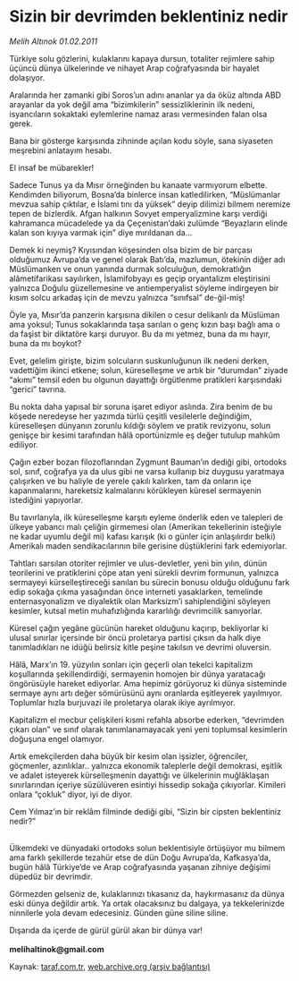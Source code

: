 # Sizin bir devrimden beklentiniz nedir

*Melih Altınok 01.02.2011*

<div class="yazi"><p>Türkiye solu gözlerini, kulaklarını kapaya dursun, totaliter rejimlere sahip üçüncü dünya ülkelerinde ve nihayet Arap coğrafyasında bir hayalet dolaşıyor.</p>
<p>Aralarında her zamanki gibi Soros’un adını ananlar ya da öküz altında ABD arayanlar da yok değil ama “bizimkilerin” sessizliklerinin ilk nedeni, isyancıların sokaktaki eylemlerine namaz arası vermesinden falan olsa gerek. </p>
<p>Bana bir gösterge karşısında zihninde açılan kodu söyle, sana siyaseten meşrebini anlatayım hesabı.</p>
<p>El insaf be mübarekler!</p>
<p>Sadece Tunus ya da Mısır örneğinden bu kanaate varmıyorum elbette. Kendimden biliyorum, Bosna’da binlerce insan katledilirken, “Müslümanlar mevzua sahip çıktılar, e İslami tını da yüksek” deyip dilimizi bilmem neremize tepen de bizlerdik. Afgan halkının Sovyet emperyalizmine karşı verdiği kahramanca mücadelede ya da Çeçenistan’daki zulümde “Beyazların elinde kalan son kıyıya varmak için” diye mırıldanan da...</p>
<p>Demek ki neymiş? Kıyısından köşesinden olsa bizim de bir parçası olduğumuz Avrupa’da ve genel olarak Batı’da, mazlumun, ötekinin diğer adı Müslümanken ve onun yanında durmak solculuğun, demokratlığın alâmetifarikası sayılırken, İslamifobyayı es geçip oryantalizm eleştirisini yalnızca Doğulu güzellemesine ve antiemperyalist söyleme indirgeyen bir kısım solcu arkadaş için de mevzu yalnızca “sınıfsal” de-ğil-miş!</p>
<p>Öyle ya, Mısır’da panzerin karşısına dikilen o cesur delikanlı da Müslüman ama yoksul; Tunus sokaklarında taşa sarılan o genç kızın başı bağlı ama o da faşist bir diktatöre karşı duruyor. Bu da mı yetmez, buna da mı hayır, buna da mı boykot?</p>
<p>Evet, gelelim girişte, bizim solcuların suskunluğunun ilk nedeni derken, vadettiğim ikinci etkene; solun, küreselleşme ve artık bir “durumdan” ziyade “akımı” temsil eden bu olgunun dayattığı örgütlenme pratikleri karşısındaki “gerici” tavrına.</p>
<p>Bu nokta daha yapısal bir soruna işaret ediyor aslında. Zira benim de bu köşede neredeyse her yazımda türlü çeşitli vesilelerle değindiğim, küreselleşen dünyanın zorunlu kıldığı söylem ve pratik revizyonu, solun genişçe bir kesimi tarafından hâlâ oportünizmle eş değer tutulup mahkûm ediliyor.</p>
<p>Çağın ezber bozan filozoflarından Zygmunt Bauman’ın dediği gibi, ortodoks sol, sınıf, coğrafya ya da ulus gibi ne varsa kullanıp biz duygusu yaratmaya çalışırken ve bu haliyle de yerele çakılı kalırken, tam da onların içe kapanmalarını, hareketsiz kalmalarını körükleyen küresel sermayenin istediğini yapıyorlar.</p>
<p>Bu tavırlarıyla, ilk küreselleşme karşıtı eyleme önderlik eden ve talepleri de ülkeye yabancı malı çeliğin girmemesi olan (Amerikan tekellerinin isteğiyle ne kadar uyumlu değil mi) kafası karışık (ki o günler için anlaşılırdır belki) Amerikalı maden sendikacılarının bile gerisine düştüklerini fark edemiyorlar. </p>
<p>Tahtları sarsılan otoriter rejimler ve ulus-devletler, yeni bin yılın, dünün teorilerini ve pratiklerini çöpe atan yeni sürekli devrim formunun, yalnızca sermayeyi kürselleştireceği sanılan bu sürecin bonusu olduğu olduğunu fark edip sokağa çıkma yasağından önce interneti yasaklarken, temelinde enternasyonalizm ve diyalektik olan Marksizm’i sahiplendiğini söyleyen kesimler, kutsal metin muhafızlığında kararlılığı devrimcilik sanıyorlar.</p>
<p>Küresel çağın yegâne gücünün hareket olduğunu kaçırıp, bekliyorlar ki ulusal sınırlar içersinde bir öncü proletarya partisi çıksın da halk diye tanımladıkları ne idüğü belirsiz kitle peşine takılsın ve devrimi oluversin.</p>
<p>Hâlâ, Marx’ın 19. yüzyılın sonları için geçerli olan tekelci kapitalizm koşullarında şekillendirdiği, sermayenin homojen bir dünya yaratacağı öngörüsüyle hareket ediyorlar. Ama hepimiz görüyoruz ki dünya sisteminde sermaye aynı artı değer sömürüsünü aynı oranlarda eşitleyerek yayılmıyor. Toplumlar hızla burjuvazi ile proletarya olarak ikiye ayrılmıyor. </p>
<p>Kapitalizm el mecbur çelişkileri kısmi refahla absorbe ederken, “devrimden çıkarı olan” ve sınıf olarak tanımlanamayacak yeni yeni toplumsal kesimlerin doğuşuna engel olamıyor. </p>
<p>Artık emekçilerden daha büyük bir kesim olan işsizler, öğrenciler, göçmenler, azınlıklar.. yalnızca ekonomik taleplerle değil demokrasi, eşitlik ve adalet isteyerek kürselleşmenin dayattığı ve ülkelerinin muğlâklaşan sınırlarından içeriye süzülüveren esintiyi hissedip sokağa çıkıyorlar. Kimileri onlara “çokluk” diyor, iyi de diyor.</p>
<p>Cem Yılmaz’ın bir reklâm filminde dediği gibi, “Sizin bir cipsten beklentiniz nedir?”</p>
<p> <br/>Ülkemdeki ve dünyadaki ortodoks solun beklentisiyle örtüşüyor mu bilmem ama farklı şekillerde tezahür etse de dün Doğu Avrupa’da, Kafkasya’da, bugün hâlâ Türkiye’de ve Arap coğrafyasında yaşanan zihniye değişimi düpedüz bir devrimdir.</p>
<p>Görmezden gelseniz de, kulaklarınızı tıkasanız da, haykırmasanız da dünya eski dünya değildir artık. Ya ortak olacaksınız bu dalgaya, ya tekkelerinizde ninnilerle yola devam edecesiniz. Günden güne siline siline. </p>
<p>Dışarıda da içerde de gürül gürül akan bir dünya var!<br/><br/><b>melihaltinok@gmail.com</b></p>
</div>

Kaynak: [taraf.com.tr](http://www.taraf.com.tr/melih-altinok/makale-sizin-bir-devrimden-beklentiniz-nedir.htm), [web.archive.org (arşiv bağlantısı)](http://web.archive.org/web/20130911205221/http://www.taraf.com.tr/melih-altinok/makale-sizin-bir-devrimden-beklentiniz-nedir.htm)
